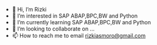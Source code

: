 - 👋 Hi, I’m Rizki
- 👀 I’m interested in SAP ABAP,BPC,BW and Python
- 🌱 I’m currently learning SAP ABAP,BPC,BW and Python
- 💞️ I’m looking to collaborate on ...
- 📫 How to reach me to email rizkiasmoro@gmail.com

<!---
RizkiAsmoro/RizkiAsmoro is a ✨ special ✨ repository because its `README.md` (this file) appears on your GitHub profile.
You can click the Preview link to take a look at your changes.
--->
